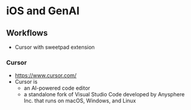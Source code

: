 # iOS and GenAI

## Workflows
- Cursor with sweetpad extension 

### Cursor
- https://www.cursor.com/
- Cursor is 
    - an AI-powered code editor
    - a standalone fork of Visual Studio Code developed by Anysphere Inc. that runs on macOS, Windows, and Linux

